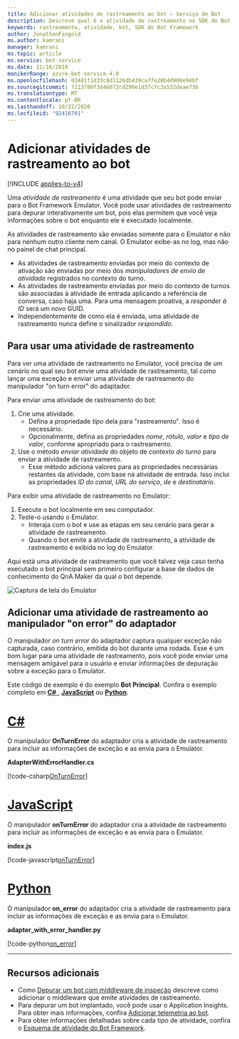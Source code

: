 ```yaml
---
title: Adicionar atividades de rastreamento ao bot – Serviço de Bot
description: Descreve qual é a atividade de rastreamento no SDK do Bot Framework e como usá-la.
keywords: rastreamento, atividade, bot, SDK do Bot Framework
author: JonathanFingold
ms.author: kamrani
manager: kamrani
ms.topic: article
ms.service: bot-service
ms.date: 11/18/2019
monikerRange: azure-bot-service-4.0
ms.openlocfilehash: 03481f1d33c8d1126db439ca7fe28b4d908e94bf
ms.sourcegitcommit: 7213780f3d46072cd290e1d3fc7c3a532deae73b
ms.translationtype: MT
ms.contentlocale: pt-BR
ms.lasthandoff: 10/22/2020
ms.locfileid: "92416791"
---
```

# <a name="add-trace-activities-to-your-bot"></a>Adicionar atividades de rastreamento ao bot

[!INCLUDE [applies-to-v4](../includes/applies-to-v4-current.md)]

<!-- What is it and why use it -->

Uma _atividade de rastreamento_ é uma atividade que seu bot pode enviar para o Bot Framework Emulator.
Você pode usar atividades de rastreamento para depurar interativamente um bot, pois elas permitem que você veja informações sobre o bot enquanto ele é executado localmente.

<!-- Details -->

As atividades de rastreamento são enviadas somente para o Emulator e não para nenhum outro cliente nem canal.
O Emulator exibe-as no log, mas não no painel de chat principal.

- As atividades de rastreamento enviadas por meio do contexto de ativação são enviadas por meio dos _manipuladores de envio de atividade_ registrados no contexto do turno.
- As atividades de rastreamento enviadas por meio do contexto de turnos são associadas à atividade de entrada aplicando a referência de conversa, caso haja uma.
  Para uma mensagem proativa, a _responder à ID_ será um novo GUID.
- Independentemente de como ela é enviada, uma atividade de rastreamento nunca define o sinalizador _respondido_.

## <a name="to-use-a-trace-activity"></a>Para usar uma atividade de rastreamento

Para ver uma atividade de rastreamento no Emulator, você precisa de um cenário no qual seu bot envie uma atividade de rastreamento, tal como lançar uma exceção e enviar uma atividade de rastreamento do manipulador "on turn error" do adaptador.

Para enviar uma atividade de rastreamento do bot:

1. Crie uma atividade.
   - Defina a propriedade _tipo_ dela para "rastreamento". Isso é necessário.
   - Opcionalmente, defina as propriedades _nome_, _rótulo_, _valor_ e _tipo de valor_, conforme apropriado para o rastreamento.
1. Use o método _enviar atividade_ do objeto de _contexto do turno_ para enviar a atividade de rastreamento.
   - Esse método adiciona valores para as propriedades necessárias restantes da atividade, com base na atividade de entrada.
     Isso inclui as propriedades _ID do canal_, _URL do serviço_, _de_ e _destinatário_.

Para exibir uma atividade de rastreamento no Emulator:

1. Execute o bot localmente em seu computador.
1. Teste-o usando o Emulator.
   - Interaja com o bot e use as etapas em seu cenário para gerar a atividade de rastreamento.
   - Quando o bot emite a atividade de rastreamento, a atividade de rastreamento é exibida no log do Emulator.

Aqui está uma atividade de rastreamento que você talvez veja caso tenha executado o bot principal sem primeiro configurar a base de dados de conhecimento do QnA Maker da qual o bot depende.

![Captura de tela do Emulator](./media/using-trace-activities.png)

## <a name="add-a-trace-activity-to-the-adapters-on-error-handler"></a>Adicionar uma atividade de rastreamento ao manipulador "on error" do adaptador

O manipulador _on turn error_ do adaptador captura qualquer exceção não capturada, caso contrário, emitida do bot durante uma rodada.
Esse é um bom lugar para uma atividade de rastreamento, pois você pode enviar uma mensagem amigável para o usuário e enviar informações de depuração sobre a exceção para o Emulator.

Este código de exemplo é do exemplo **Bot Principal**. Confira o exemplo completo em [**C#** ](https://aka.ms/cs-core-sample), [**JavaScript**](https://aka.ms/js-core-sample) ou [**Python**](https://aka.ms/py-core-sample).

# <a name="c"></a>[C#](#tab/csharp)

O manipulador **OnTurnError** do adaptador cria a atividade de rastreamento para incluir as informações de exceção e as envia para o Emulator.

**AdapterWithErrorHandler.cs**

[!code-csharp[OnTurnError](~/../BotBuilder-Samples/samples/csharp_dotnetcore/13.core-bot/AdapterWithErrorHandler.cs?range=16-54&highlight=36-37)]

# <a name="javascript"></a>[JavaScript](#tab/javascript)

O manipulador **onTurnError** do adaptador cria a atividade de rastreamento para incluir as informações de exceção e as envia para o Emulator.

**index.js**

[!code-javascript[onTurnError](~/../BotBuilder-Samples/samples/javascript_nodejs/13.core-bot/index.js?range=36-59&highlight=9-15)]

# <a name="python"></a>[Python](#tab/python)

O manipulador **on_error** do adaptador cria a atividade de rastreamento para incluir as informações de exceção e as envia para o Emulator.

**adapter_with_error_handler.py**

[!code-python[on_error](~/../BotBuilder-Samples/samples/python/13.core-bot/adapter_with_error_handler.py?range=26-50&highlight=24-25)]

---

## <a name="additional-resources"></a>Recursos adicionais

- Como [Depurar um bot com middleware de inspeção](../bot-service-debug-inspection-middleware.md) descreve como adicionar o middleware que emite atividades de rastreamento.
- Para depurar um bot implantado, você pode usar o Application Insights. Para obter mais informações, confira [Adicionar telemetria ao bot](bot-builder-telemetry.md).
- Para obter informações detalhadas sobre cada tipo de atividade, confira o [Esquema de atividade do Bot Framework](https://aka.ms/botSpecs-activitySchema).
